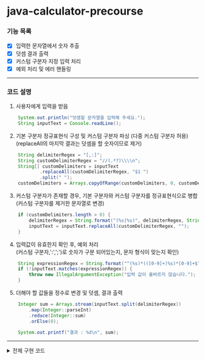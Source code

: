 # java-calculator-precourse

### 기능 목록

- [x] 입력한 문자열에서 숫자 추출
- [x] 덧셈 결과 출력
- [x] 커스텀 구분자 지정 입력 처리
- [x] 예외 처리 및 에러 핸들링

---

### 코드 설명

1. 사용자에게 입력을 받음
```java
    System.out.println("덧셈할 문자열을 입력해 주세요.");
    String inputText = Console.readLine();
```

2. 기본 구분자 정규표현식 구성 및 커스텀 구분자 파싱 (다중 커스텀 구분자 허용)   
   (replaceAll의 마지막 결과는 덧셈을 할 숫자이므로 제거)
```java
    String delimiterRegex = "[,:]";
    String customDelimiterRegex = "//(.*?)\\\\n";
    String[] customDelimiters = inputText
            .replaceAll(customDelimiterRegex, "$1 ")
            .split(" ");
    customDelimiters = Arrays.copyOfRange(customDelimiters, 0, customDelimiters.length - 1);
```

3. 커스텀 구분자가 존재할 경우, 기본 구분자와 커스텀 구분자를 정규표현식으로 병합  
    (커스텀 구분자를 제거한 문자열로 변경)
```java
    if (customDelimiters.length > 0) {
        delimiterRegex = String.format("(%s|%s)", delimiterRegex, String.join("|", customDelimiters));
        inputText = inputText.replaceAll(customDelimiterRegex, "");
    }
```

4. 입력값이 유효한지 확인 후, 예외 처리  
   (커스텀 구분자,':',';')로 숫자가 구분 되어있는지, 문자 형식이 맞는지 확인)
```java
    String expressionRegex = String.format("^(%s)*(([0-9]+)%s)*[0-9]+$", customDelimiterRegex, delimiterRegex);
    if (!inputText.matches(expressionRegex)) {
        throw new IllegalArgumentException("입력 값이 올바르지 않습니다.");
    }
```

5. 더해야 할 값들을 정수로 변경 및 덧셈, 결과 출력
```java
    Integer sum = Arrays.stream(inputText.split(delimiterRegex))
        .map(Integer::parseInt)
        .reduce(Integer::sum)
        .orElse(0);
    
    System.out.printf("결과 : %d\n", sum);
```

---

<details>
<summary>전체 구현 코드</summary>

```java
   public static void main(String[] args) {
    // TODO: 프로그램 구현
    System.out.println("덧셈할 문자열을 입력해 주세요.");
    String inputText = Console.readLine();

    String delimiterRegex = "[,:]";
    String customDelimiterRegex = "//(.*?)\\\\n";
    String[] customDelimiters = inputText
            .replaceAll(customDelimiterRegex, "$1 ")
            .split(" ");
    customDelimiters = Arrays.copyOfRange(customDelimiters, 0, customDelimiters.length - 1);

    if (customDelimiters.length > 0) {
        delimiterRegex = String.format("(%s|%s)", delimiterRegex, String.join("|", customDelimiters));
        inputText = inputText.replaceAll(customDelimiterRegex, "");
    }

    String expressionRegex = String.format("^(%s)*(([0-9]+)%s)*[0-9]+$", customDelimiterRegex, delimiterRegex);
    if (!inputText.matches(expressionRegex)) {
        throw new IllegalArgumentException("입력 값이 올바르지 않습니다.");
    }

    Integer sum = Arrays.stream(inputText.split(delimiterRegex))
            .map(Integer::parseInt)
            .reduce(Integer::sum)
            .orElse(0);
    
    System.out.printf("결과 : %d\n", sum);
    
}

```
</details>